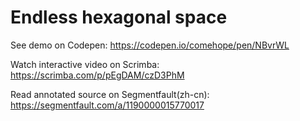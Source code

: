 # Endless hexagonal space

See demo on Codepen: https://codepen.io/comehope/pen/NBvrWL

Watch interactive video on Scrimba: https://scrimba.com/p/pEgDAM/czD3PhM

Read annotated source on Segmentfault(zh-cn): https://segmentfault.com/a/1190000015770017